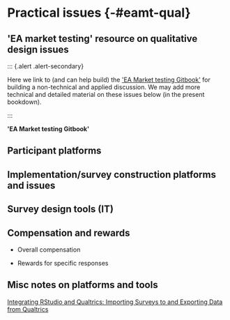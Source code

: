 # Practical issues {-#eamt-qual}


## 'EA market testing' resource on qualitative design issues

::: {.alert .alert-secondary}

Here we link to (and can help build) the ['EA Market testing Gitbook'](https://effective-giving-marketing.gitbook.io/untitled/methodological-discussion/qualitative-design-issues) for building a non-technical and applied discussion.
We may add more technical and detailed material on these issues below (in the present bookdown).

:::

**'EA Market testing Gitbook'**


## Participant platforms


## Implementation/survey construction platforms and issues

## Survey design tools (IT)


## Compensation and rewards

- Overall compensation

- Rewards for specific responses


## Misc notes on platforms and tools

[Integrating RStudio and Qualtrics: Importing Surveys to and Exporting Data from Qualtrics](https://www3.nd.edu/~sberry5/qualtricsAPI.html#will-this-really-help-me)
